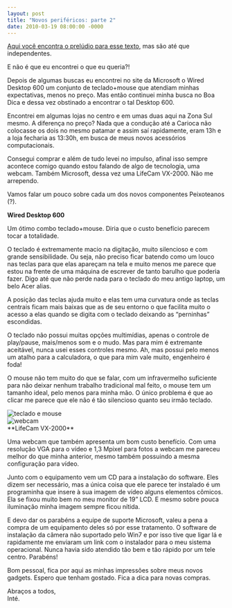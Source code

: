 ```yaml
---
layout: post
title: "Novos periféricos: parte 2"
date: 2010-03-19 08:00:00 -0000
---
```


<a href="{{ site.baseurl }}/2010/03/18/Novos-perifericos-parte-1.html" class="linkum">Aqui você encontra o prelúdio para esse texto</a>, mas são até que independentes.

E não é que eu encontrei o que eu queria?!

Depois de algumas buscas eu encontrei no site da Microsoft o Wired Desktop 600 um conjunto de teclado+mouse que atendiam minhas expectativas, menos no preço. Mas então continuei minha busca no Boa Dica e dessa vez obstinado a encontrar o tal Desktop 600.

Encontrei em algumas lojas no centro e em umas duas aqui na Zona Sul mesmo. A diferença no preço? Nada que a condução até a Carioca não colocasse os dois no mesmo patamar e assim saí rapidamente, eram 13h e a loja fecharia as 13:30h, em busca de meus novos acessórios computacionais.

Consegui comprar e além de tudo levei no impulso, afinal isso sempre acontece comigo quando estou falando de algo de tecnologia, uma webcam. Também Microsoft, dessa vez uma LifeCam VX-2000. Não me arrependo.

Vamos falar um pouco sobre cada um dos novos componentes Peixoteanos (?).

**Wired Desktop 600**

Um ótimo combo teclado+mouse. Diria que o custo benefício parecem tocar a totalidade.

O teclado é extremamente macio na digitação, muito silencioso e com grande sensibilidade. Ou seja, não preciso ficar batendo como um louco nas teclas para que elas apareçam na tela e muito menos me parece que estou na frente de uma máquina de escrever de tanto barulho que poderia fazer. Digo até que não perde nada para o teclado do meu antigo laptop, um belo Acer alias.

A posição das teclas ajuda muito e elas tem uma curvatura onde as teclas centrais ficam mais baixas que as de seu entorno o que facilita muito o acesso a elas quando se digita com o teclado deixando as “perninhas” escondidas.

O teclado não possui muitas opções multimídias, apenas o controle de play/pause, mais/menos som e o mudo. Mas para mim é extremante aceitável, nunca usei esses controles mesmo. Ah, mas possui pelo menos um atalho para a calculadora, o que para mim vale muito, engenheiro é foda!

O mouse não tem muito do que se falar, com um infravermelho suficiente para não deixar nenhum trabalho tradicional mal feito, o mouse tem um tamanho ideal, pelo menos para minha mão. O único problema é que ao clicar me parece que ele não é tão silencioso quanto seu irmão teclado.
<div class="gallery-post">
<div class="image-container">
            <img src="{{ site.baseurl }}/assets/fotos/2010/mk_wireddt600blk_medidas.jpg" alt="teclado e mouse" title="imagem do teclado e mouse Microsoft Wired Desktop 600">
        </div>
<div class="image-container">
            <img src="{{ site.baseurl }}/assets/fotos/2010/ic_vx2000.jpg" alt="webcam" title="imagem da webcam Lifecam VX-2000">
        </div>
</div>
**LifeCam VX-2000**

Uma webcam que também apresenta um bom custo benefício. Com uma resolução VGA para o vídeo e 1,3 Mpixel para fotos a webcam me pareceu melhor do que minha anterior, mesmo também possuindo a mesma configuração para vídeo.

Junto com o equipamento vem um CD para a instalação do software. Eles dizem ser necessário, mas a única coisa que ele parece ter instalado é um programinha que insere à sua imagem de vídeo alguns elementos cômicos. Ela se fixou muito bem no meu monitor de 19” LCD. E mesmo sobre pouca iluminação minha imagem sempre ficou nítida.

E devo dar os parabéns a equipe de suporte Microsoft, valeu a pena a compra de um equipamento deles só por esse tratamento. O software de instalação da câmera não suportado pelo Win7 e por isso tive que ligar lá e rapidamente me enviaram um link com o instalador para o meu sistema operacional. Nunca havia sido atendido tão bem e tão rápido por um tele centro. Parabéns!

Bom pessoal, fica por aqui as minhas impressões sobre meus novos gadgets. Espero que tenham gostado. Fica a dica para novas compras.

Abraços a todos,  
Inté.
